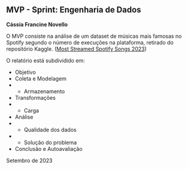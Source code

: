 ## MVP - Sprint: Engenharia de Dados 
**Cássia Francine Novello**



O MVP consiste na análise de um dataset de músicas mais famosas no Spotify segundo o número de execuções na plataforma, retirado do repositório Kaggle.
([Most Streamed Spotify Songs 2023](https://www.kaggle.com/datasets/nelgiriyewithana/top-spotify-songs-2023))

O relatório está subdividido em:
* Objetivo
* Coleta e Modelagem
* * Armazenamento   
* Transformações
* * Carga
* Análise
* * Qualidade dos dados
* * Solução do problema
* Conclusão e Autoavaliação  


Setembro de 2023
